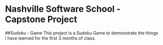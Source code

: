 Nashville Software School - Capstone Project
===================
##Sudoku - Game
This project is a Sudoku Game to demonstrate the things I have learned for the first 3 months of class.
